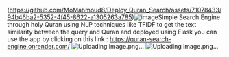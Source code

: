 (https://github.com/MoMahmoud8/Deploy_Quran_Search/assets/71078433/94b46ba2-5352-4f45-8622-a1305263a785)![image](https://github.com/MoMahmoud8/Deploy_Quran_Search/assets/71078433/0a6687fb-e278-49e3-bb0c-5085a87ac21b)Simple Search Engine through holy Quran using NLP techniques like TFIDF to get the text similarity between the query and Quran and deployed using Flask 
you can use the app by clicking on this link : https://quran-search-engine.onrender.com/
![Uploading image.png…]()
![Uploading image.png…]()

